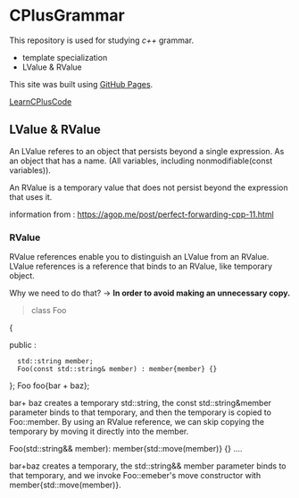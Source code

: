 # CPlusGrammar 
This repository is used for studying *c++* grammar. 

- template specialization
- LValue & RValue

This site was built using [GitHub Pages](https://pages.github.com/).

[LearnCPlusCode](docs/CONTRIBUTING.md)

## LValue & RValue
An LValue referes to an object that persists beyond a single expression.
  As an object that has a name. (All variables, including nonmodifiable(const variables)).
 
 An RValue is a temporary value that does not persist beyond the expression that uses it.
 
 
 information from : https://agop.me/post/perfect-forwarding-cpp-11.html
 ### RValue
 RValue references enable you to distinguish an LValue from an RValue.
 LValue references is a reference that binds to an RValue, like temporary object.
 
Why we need to do that?
-> **In order to avoid making an unnecessary copy.**

> class Foo 

{

public :

      std::string member;
      Foo(const std::string& member) : member{member} {}
};
Foo foo{bar + baz}; 

bar+ baz creates a temporary std::string, the const std::string&member parameter
binds to that temporary, and then the temporary is copied to Foo::member.
By using an RValue reference, we can skip copying the temporary by moving it directly
into the member.

Foo(std::string&& member): member{std::move(member)} {}
....

bar+baz creates a temporary, the std::string&& member parameter binds to that temporary,
and we invoke Foo::emeber's move constructor with member{std::move(member)}.


